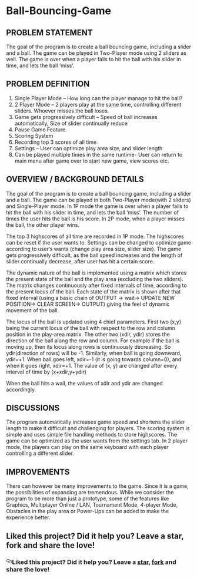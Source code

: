 # Ball-Bouncing-Game

<h2> <b> PROBLEM STATEMENT </b> </h2>

  The goal of the program is to create a ball bouncing game, including a slider and a ball. The game can be played in
  Two-Player mode using 2 sliders as well. The game is over when a player fails to hit the ball with his slider in time,
  and lets the ball ‘miss’.

<h2> <b> PROBLEM DEFINITION </b> </h2>

1. Single Player Mode – How long can the player manage to hit the ball?
2. 2 Player Mode – 2 players play at the same time, controlling different sliders. Whoever misses the ball
loses.
3. Game gets progressively difficult – Speed of ball increases automatically, Size of slider continually
reduce
4. Pause Game Feature.
5. Scoring System
6. Recording top 3 scores of all time
7. Settings – User can optimize play area size, and slider length
8. Can be played multiple times in the same runtime- User can return to main menu after game over to start
new game, view scores etc.

<h2> <b> OVERVIEW / BACKGROUND DETAILS </b> </h2>

  The goal of the program is to create a ball bouncing game, including a slider and a ball. The game can be played in
  both Two-Player mode(with 2 sliders) and Single-Player mode. In 1P mode the game is over when a player fails to
  hit the ball with his slider in time, and lets the ball ‘miss’. The number of times the user hits the ball is his score. In
  2P mode, when a player misses the ball, the other player wins.

  The top 3 highscores of all time are recorded in 1P mode. The highscores can be reset if the user wants to. Settings
  can be changed to optimize game according to user’s wants (change play area size, slider size). The game gets
  progressively difficult, as the ball speed increases and the length of slider continually decrease, after user has hit a
  certain score.

  The dynamic nature of the ball is implemented using a matrix which stores the present state of the ball and the play
  area (excluding the two sliders). The matrix changes continuously after fixed intervals of time, according to the
  present locus of the ball. Each state of the matrix is shown after that fixed interval (using a basic chain of OUTPUT
  -> wait-> UPDATE NEW POSITION-> CLEAR SCREEN-> OUTPUT) giving the feel of dynamic movement of the ball.

  The locus of the ball is updated using 4 chief parameters. First two (x,y) being the current locus of the ball with
  respect to the row and column position in the play-area matrix. The other two (xdir, ydir) stores the direction of the
  ball along the row and column. For example if the ball is moving up, then its locus along rows is continuously
  decreasing. So ydir(direction of rows) will be -1. Similarly, when ball is going downward, ydir=+1. When ball goes
  left, xdir=-1 (it is going towards column=0), and when it goes right, xdir=+1.
  The value of (x, y) are changed after every interval of time by (x+xdir,y+ydir)

  When the ball hits a wall, the values of xdir and ydir are changed accordingly.

  <h2> <b> DISCUSSIONS </b> </h2>
  
  The program automatically increases game speed and shortens the slider length to make it difficult and challenging
  for players. The scoring system is simple and uses simple file handling methods to store highscores. The game can
  be optimized as the user wants from the settings tab. In 2 player mode, the players can play on the same keyboard
  with each player controlling a different slider.     

<h2> <b> IMPROVEMENTS </b> </h2>
  
  There can however be many improvements to the game. Since it is a game, the possibilities of expanding are
  tremendous. While we consider the program to be more than just a prototype, some of the features like Graphics, Multiplayer Online / LAN, Tournament Mode, 4-player Mode, Obstacles in the play area or Power-Ups can be added to make the experience better.

<h2> <b> Liked this project? Did it help you? Leave a star, fork and share the love! </b> </h2>


<h3><a id="user-content-liked-this-project-did-it-help-you-leave-a-star-fork-and-share-the-love" class="anchor" aria-hidden="true" href="#liked-this-project-did-it-help-you-leave-a-star-fork-and-share-the-love"><svg class="octicon octicon-link" viewBox="0 0 16 16" version="1.1" width="16" height="16" aria-hidden="true"><path fill-rule="evenodd" d="M4 9h1v1H4c-1.5 0-3-1.69-3-3.5S2.55 3 4 3h4c1.45 0 3 1.69 3 3.5 0 1.41-.91 2.72-2 3.25V8.59c.58-.45 1-1.27 1-2.09C10 5.22 8.98 4 8 4H4c-.98 0-2 1.22-2 2.5S3 9 4 9zm9-3h-1v1h1c1 0 2 1.22 2 2.5S13.98 12 13 12H9c-.98 0-2-1.22-2-2.5 0-.83.42-1.64 1-2.09V6.25c-1.09.53-2 1.84-2 3.25C6 11.31 7.55 13 9 13h4c1.45 0 3-1.69 3-3.5S14.5 6 13 6z"></path></svg></a>Liked this project? Did it help you? Leave a <a href="https://github.com/EshaNandy94/Ball-Bouncing-Game/stargazers">star</a>, <a href="https://github.com/EshaNandy94/Ball-Bouncing-Game/network/members">fork</a> and share the love!</h3>
